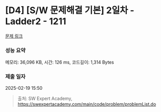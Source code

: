 # [D4] [S/W 문제해결 기본] 2일차 - Ladder2 - 1211 

[문제 링크](https://swexpertacademy.com/main/code/problem/problemDetail.do?contestProbId=AV14BgD6AEECFAYh) 

### 성능 요약

메모리: 36,096 KB, 시간: 126 ms, 코드길이: 1,314 Bytes

### 제출 일자

2025-02-19 15:50



> 출처: SW Expert Academy, https://swexpertacademy.com/main/code/problem/problemList.do